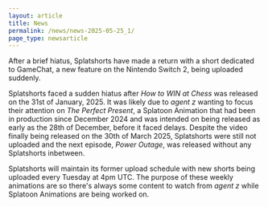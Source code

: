```yaml
---
layout: article
title: News
permalink: /news/news-2025-05-25_1/
page_type: newsarticle
---
```


After a brief hiatus, Splatshorts have made a return with a short dedicated to GameChat, a new feature on the Nintendo Switch 2, being uploaded suddenly.

Splatshorts faced a sudden hiatus after *How to WIN at Chess* was released on the 31st of January, 2025. It was likely due to *agent z* wanting to focus their attention on *The Perfect Present*, a Splatoon Animation that had been in production since December 2024 and was intended on being released as early as the 28th of December, before it faced delays. Despite the video finally being released on the 30th of March 2025, Splatshorts were still not uploaded and the next episode, *Power Outage*, was released without any Splatshorts inbetween.

Splatshorts will maintain its former upload schedule with new shorts being uploaded every Tuesday at 4pm UTC. The purpose of these weekly animations are so there's always some content to watch from *agent z* while Splatoon Animations are being worked on.
